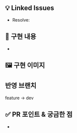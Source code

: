 ## 💡 Linked Issues
<!-- ex. Resolve: #1 -->
- Resolve:

## 📖 구현 내용
- 

## 🖼 구현 이미지

## 반영 브랜치
<!-- feature/기능/이슈번호 -> dev -->
feature -> dev

## ✅ PR 포인트 & 궁금한 점
-